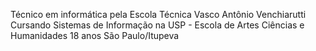 <!--
**henriquevenchiarutti/henriquevenchiarutti** is a ✨ _special_ ✨ repository because its `README.md` (this file) appears on your GitHub profile.

Here are some ideas to get you started:

- 🔭 I’m currently working on ...
- 🌱 I’m currently learning ...
- 👯 I’m looking to collaborate on ...
- 🤔 I’m looking for help with ...
- 💬 Ask me about ...
- 📫 How to reach me: ...
- 😄 Pronouns: ...
- ⚡ Fun fact: ...
-->

Técnico em informática pela Escola Técnica Vasco Antônio Venchiarutti
Cursando Sistemas de Informação na USP - Escola de Artes Ciências e Humanidades
18 anos
São Paulo/Itupeva
